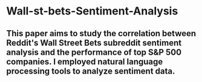 # Wall-st-bets-Sentiment-Analysis
## This paper aims to study the correlation between Reddit's Wall Street Bets subreddit sentiment analysis and the performance of top S&P 500 companies. I employed natural language processing tools to analyze sentiment data.

